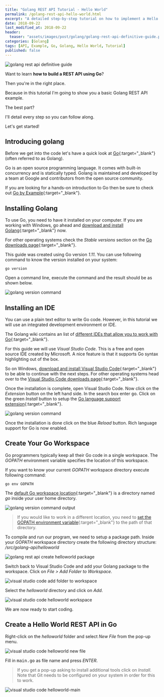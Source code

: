 ```yaml
---
title: "Golang REST API Tutorial - Hello World"
permalink: /golang-rest-api-hello-world.html
excerpt: "A detailed step-by-step tutorial on how to implement a Hello World REST API using Go."
date: 2018-09-22
last_modified_at: 2018-09-22
header:
  teaser: "assets/images/post/golang/golang-rest-api-definitive-guide.png"
categories: [Golang]
tags: [API, Example, Go, Golang, Hello World, Tutorial]
published: false
---
```


<img src="{{ site.url }}/assets/images/posts/golang/golang-rest-api-definitive-guide.png" alt="golang rest api definitive guide" class="align-right title-image">

Want to learn **how to build a REST API using Go**?

Then you're in the right place.

Because in this tutorial I'm going to show you a basic Golang REST API example.

The best part?

I'll detail every step so you can follow along.

Let's get started!

## Introducing golang

Before we get into the code let's have a quick look at [Go](https://golang.org/){:target="_blank"} (often referred to as Golang).

Go is an open source programming language. It comes with built-in concurrency and is statically typed. Golang is maintained and developed by a team at Google and contributors from the open source community.

If you are looking for a hands-on introduction to Go then be sure to check out [Go by Example](https://gobyexample.com/){:target="_blank"}.

## Installing Golang

To use Go, you need to have it installed on your computer. If you are working with Windows, go ahead and [download and install Golang](https://downlinko.com/download-install-golang-windows.html){:target="_blank"} now.

For other operating systems check the <var>Stable versions</var> section on the [Go downloads page](https://golang.org/dl/){:target="_blank"}.

This guide was created using Go version <var>1.11</var>. You can use following command to know the version installed on your system:

``` plaintext
go version
```

Open a command line, execute the command and the result should be as shown below.

<img src="{{ site.url }}/assets/images/posts/golang/golang-version-command.png" alt="golang version command">

## Installing an IDE

You can use a plain text editor to write Go code. However, in this tutorial we will use an integrated development environment or IDE.

The Golang wiki contains an list of [different IDEs that allow you to work with Go](https://github.com/golang/go/wiki/IDEsAndTextEditorPlugins){:target="_blank"}.

For this guide we will use <var>Visual Studio Code</var>. This is a free and open source IDE created by Microsoft. A nice feature is that it supports Go syntax highlighting out of the box.

So on Windows, [download and install Visual Studio Code](https://downlinko.com/download-install-visual-studio-code-windows.html){:target="_blank"} to be able to continue with the next steps. For other operating systems head over to the [Visual Studio Code downloads page](https://code.visualstudio.com/#alt-downloads){:target="_blank"}.

Once the installation is complete, open Visual Studio Code. Now click on the <var>Extension</var> button on the left hand side. In the search box enter <kbd>go</kbd>. Click on the green <var>Install</var> button to setup the [Go language support extension](https://marketplace.visualstudio.com/items?itemName=ms-vscode.Go){:target="_blank"}.

<img src="{{ site.url }}/assets/images/posts/golang/golang-go-extension.png" alt="golang version command">

Once the installation is done click on the blue <var>Reload</var> button. Rich language support for Go is now enabled.

## Create Your Go Workspace

Go programmers typically keep all their Go code in a single workspace. The <var>GOPATH</var> environment variable specifies the location of this workspace.

If you want to know your current <var>GOPATH</var> workspace directory execute following command:

``` plaintext
go env GOPATH
```

The [default Go workspace location](https://golang.org/doc/code.html#GOPATH){:target="_blank"} is a directory named <var>go</var> inside your user home directory.

<img src="{{ site.url }}/assets/images/posts/golang/golang-gopath-location.png" alt="golang version command output">

> If you would like to work in a different location, you need to [set the GOPATH environment variable](https://github.com/golang/go/wiki/SettingGOPATH){:target="_blank"} to the path of that directory.

To compile and run our program, we need to setup a package path. Inside your <var>GOPATH</var> workspace directory create the following directory structure: <var>/src/golang-api/helloworld</var>

<img src="{{ site.url }}/assets/images/posts/golang/rest-api/golang-rest-api-create-helloworld-package.png" alt="golang rest api create helloworld package">

Switch back to Visual Studio Code and add your Golang package to the workspace. Click on <var>File > Add Folder to Workspace</var>.

<img src="{{ site.url }}/assets/images/posts/golang/rest-api/visual-studio-code-add-folder-to-workspace.png" alt="visual studio code add folder to workspace">

Select the <var>helloworld</var> directory and click on <var>Add</var>.

<img src="{{ site.url }}/assets/images/posts/golang/rest-api/visual-studio-code-helloworld-workspace.png" alt="visual studio code helloworld workspace">

We are now ready to start coding.

## Create a Hello World REST API in Go

Right-click on the <var>helloworld</var> folder and select <var>New File</var> from the pop-up menu.

<img src="{{ site.url }}/assets/images/posts/golang/rest-api/visual-studio-code-helloworld-new-file.png" alt="visual studio code helloworld new file">

Fill in <kbd>main.go</kbd> as file name and press <var>ENTER</var>.

> If you get a pop-up asking to install additional tools click on <var>Install</var>. Note that Git needs to be configured on your system in order for this to work.

<img src="{{ site.url }}/assets/images/posts/golang/rest-api/visual-studio-code-helloworld-main.png" alt="visual studio code helloworld-main">

